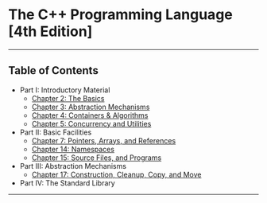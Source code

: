 # The C++ Programming Language [4th Edition]

***

## Table of Contents

* Part I: Introductory Material
  * [Chapter 2: The Basics](02-the-basics/dev/the_basics)
  * [Chapter 3: Abstraction Mechanisms](03-abstraction/dev/abstraction)
  * [Chapter 4: Containers & Algorithms](04-containers-algors/dev/containers_algors)
  * [Chapter 5: Concurrency and Utilities](05-concurr/dev/concurr)
* Part II: Basic Facilities
  * [Chapter 7: Pointers, Arrays, and References](07-pointers-arrays/dev/pointers_arrs)
  * [Chapter 14: Namespaces](14-namespaces/dev/namespaces)
  * [Chapter 15: Source Files, and Programs](15-source-files/dev/src_files)
* Part III: Abstraction Mechanisms
  * [Chapter 17: Construction, Cleanup, Copy, and Move](17-copy-move/dev/copy_move)
* Part IV: The Standard Library

***

